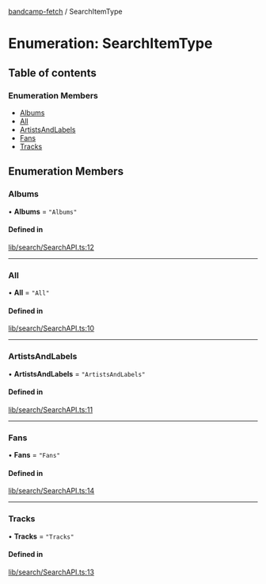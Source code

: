 [bandcamp-fetch](../README.md) / SearchItemType

# Enumeration: SearchItemType

## Table of contents

### Enumeration Members

- [Albums](SearchItemType.md#albums)
- [All](SearchItemType.md#all)
- [ArtistsAndLabels](SearchItemType.md#artistsandlabels)
- [Fans](SearchItemType.md#fans)
- [Tracks](SearchItemType.md#tracks)

## Enumeration Members

### Albums

• **Albums** = ``"Albums"``

#### Defined in

[lib/search/SearchAPI.ts:12](https://github.com/patrickkfkan/bandcamp-fetch/blob/19ec315/src/lib/search/SearchAPI.ts#L12)

___

### All

• **All** = ``"All"``

#### Defined in

[lib/search/SearchAPI.ts:10](https://github.com/patrickkfkan/bandcamp-fetch/blob/19ec315/src/lib/search/SearchAPI.ts#L10)

___

### ArtistsAndLabels

• **ArtistsAndLabels** = ``"ArtistsAndLabels"``

#### Defined in

[lib/search/SearchAPI.ts:11](https://github.com/patrickkfkan/bandcamp-fetch/blob/19ec315/src/lib/search/SearchAPI.ts#L11)

___

### Fans

• **Fans** = ``"Fans"``

#### Defined in

[lib/search/SearchAPI.ts:14](https://github.com/patrickkfkan/bandcamp-fetch/blob/19ec315/src/lib/search/SearchAPI.ts#L14)

___

### Tracks

• **Tracks** = ``"Tracks"``

#### Defined in

[lib/search/SearchAPI.ts:13](https://github.com/patrickkfkan/bandcamp-fetch/blob/19ec315/src/lib/search/SearchAPI.ts#L13)
